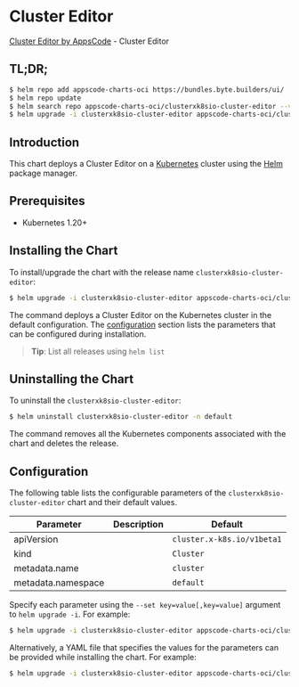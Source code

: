 # Cluster Editor

[Cluster Editor by AppsCode](https://appscode.com) - Cluster Editor

## TL;DR;

```bash
$ helm repo add appscode-charts-oci https://bundles.byte.builders/ui/
$ helm repo update
$ helm search repo appscode-charts-oci/clusterxk8sio-cluster-editor --version=v0.9.0
$ helm upgrade -i clusterxk8sio-cluster-editor appscode-charts-oci/clusterxk8sio-cluster-editor -n default --create-namespace --version=v0.9.0
```

## Introduction

This chart deploys a Cluster Editor on a [Kubernetes](http://kubernetes.io) cluster using the [Helm](https://helm.sh) package manager.

## Prerequisites

- Kubernetes 1.20+

## Installing the Chart

To install/upgrade the chart with the release name `clusterxk8sio-cluster-editor`:

```bash
$ helm upgrade -i clusterxk8sio-cluster-editor appscode-charts-oci/clusterxk8sio-cluster-editor -n default --create-namespace --version=v0.9.0
```

The command deploys a Cluster Editor on the Kubernetes cluster in the default configuration. The [configuration](#configuration) section lists the parameters that can be configured during installation.

> **Tip**: List all releases using `helm list`

## Uninstalling the Chart

To uninstall the `clusterxk8sio-cluster-editor`:

```bash
$ helm uninstall clusterxk8sio-cluster-editor -n default
```

The command removes all the Kubernetes components associated with the chart and deletes the release.

## Configuration

The following table lists the configurable parameters of the `clusterxk8sio-cluster-editor` chart and their default values.

|     Parameter      | Description |                Default                |
|--------------------|-------------|---------------------------------------|
| apiVersion         |             | <code>cluster.x-k8s.io/v1beta1</code> |
| kind               |             | <code>Cluster</code>                  |
| metadata.name      |             | <code>cluster</code>                  |
| metadata.namespace |             | <code>default</code>                  |


Specify each parameter using the `--set key=value[,key=value]` argument to `helm upgrade -i`. For example:

```bash
$ helm upgrade -i clusterxk8sio-cluster-editor appscode-charts-oci/clusterxk8sio-cluster-editor -n default --create-namespace --version=v0.9.0 --set apiVersion=cluster.x-k8s.io/v1beta1
```

Alternatively, a YAML file that specifies the values for the parameters can be provided while
installing the chart. For example:

```bash
$ helm upgrade -i clusterxk8sio-cluster-editor appscode-charts-oci/clusterxk8sio-cluster-editor -n default --create-namespace --version=v0.9.0 --values values.yaml
```
